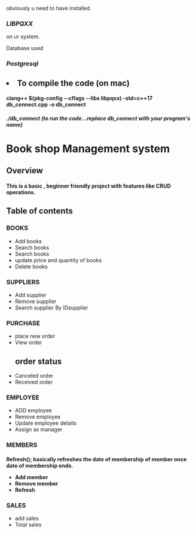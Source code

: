 <div>
  <span>obviously u need to have installed <h3><b><i> LIBPQXX </i></b></h3>on ur system.</span>
   <p>Database used<h3><b><i>Postgresql</i></b></h3></p>
</div>
<div>
  <h2><li>To compile the code (on mac)</li></h2>
  <p><h4>clang++ $(pkg-config --cflags --libs libpqxx) -std=c++17 db_connect.cpp -o db_connect</h4></p>
  <p><h5>./db_connect (to run the code...replace db_connect with your program's name)</h5></p>
</div>
<h1>Book shop Management system</h1>
<h2>Overview</h2>
<h4>This is a basic , beginner friendly project with features like CRUD operations.</h4>
<h2>Table of contents </h2>
<h3>BOOKS</h3>
<ul>
  <li>Add books</li>
  <li>Search books</li>
  <li>Search books</li>
  <li>update price and quantity of books</li>
  <li>Delete books</li>
</ul>
<h3>SUPPLIERS</h3>
<ul>
  <li>Add supplier</li>
  <li>Remove supplier</li>
  <li>Search supplier By IDsupplier</li>
</ul>
<h3>PURCHASE</h3>
<ul>
  <li>place new order</li>
  <li> View order</li>
   <h2>order status</h2>
  <li>Canceled order</li> 
  <li> Received order</li>
</ul>
<h3>EMPLOYEE</h3>
<ul>
   <li>ADD employee</li>
   <li>Remove employee</li>
   <li>Update employee details</li>
   <li>Assign as manager</li>
</ul>
<h3>MEMBERS</h3>
<h4>Refresh(); basically refreshes the date of membership of member once date of membership ends.
<ul>
  <li>Add member</li>
  <li>Remove member</li>
  <li>Refresh</li>
</ul>
<h3>SALES</h3>
<ul>
  <li>add sales</li>
  <li>Total sales </li>
</ul>
